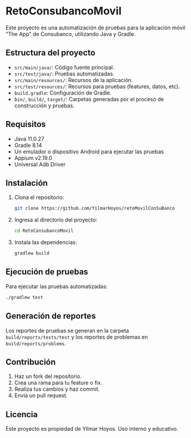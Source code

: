 # RetoConsubancoMovil

Este proyecto es una automatización de pruebas para la aplicación móvil "The App" de Consubanco, utilizando Java y Gradle.

## Estructura del proyecto
- `src/main/java/`: Código fuente principal.
- `src/test/java/`: Pruebas automatizadas.
- `src/main/resources/`: Recursos de la aplicación.
- `src/test/resources/`: Recursos para pruebas (features, datos, etc).
- `build.gradle`: Configuración de Gradle.
- `bin/`, `build/`, `target/`: Carpetas generadas por el proceso de construcción y pruebas.

## Requisitos
- Java 11.0.27
- Gradle 8.14
- Un emulador o dispositivo Android para ejecutar las pruebas
- Appium v2.19.0
- Universal Adb Driver

## Instalación
1. Clona el repositorio:
   ```sh
   git clone https://github.com/YilmarHoyos/retoMovilConSuBanco
   ```
2. Ingresa al directorio del proyecto:
   ```sh
   cd RetoConsubancoMovil
   ```
3. Instala las dependencias:
   ```sh
   gradlew build
   ```

## Ejecución de pruebas
Para ejecutar las pruebas automatizadas:
```sh
./gradlew test
```

## Generación de reportes
Los reportes de pruebas se generan en la carpeta `build/reports/tests/test` y los reportes de problemas en `build/reports/problems`.

## Contribución
1. Haz un fork del repositorio.
2. Crea una rama para tu feature o fix.
3. Realiza tus cambios y haz commit.
4. Envía un pull request.

## Licencia
Este proyecto es propiedad de Yilmar Hoyos. Uso interno y educativo.
